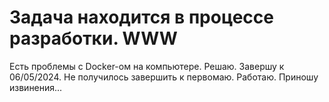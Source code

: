 # Задача находится в процессе разработки. WWW
Есть проблемы с Docker-ом на компьютере. Решаю.
Завершу к 06/05/2024. 
Не получилось завершить к первомаю. 
Работаю. Приношу извинения...


